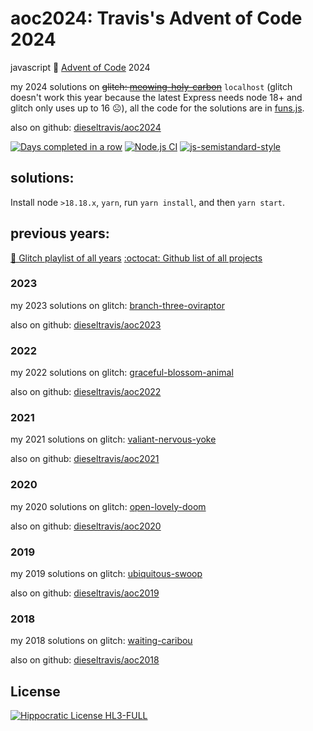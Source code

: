 # aoc2024: Travis's Advent of Code 2024

javascript 🎄 [Advent of Code](https://adventofcode.com/) 2024

my 2024 solutions on ~~glitch: [meowing-holy-carbon](https://meowing-holy-carbon.glitch.me/)~~ `localhost` (glitch doesn't work this year because the latest Express needs node 18+ and glitch only uses up to 16 ☹), all the code for the solutions are in [funs.js](https://github.com/dieseltravis/aoc2024/blob/main/public/funs.js).

also on github: [dieseltravis/aoc2024](https://github.com/dieseltravis/aoc2024)

[![Days completed in a row](https://img.shields.io/badge/⭐%20days%20in%20a%20row-5-blueviolet)](https://adventofcode.com/2024/) [![Node.js CI](https://github.com/dieseltravis/aoc2024/actions/workflows/node.js.yml/badge.svg)](https://github.com/dieseltravis/aoc2024/actions/workflows/node.js.yml) [![js-semistandard-style](https://img.shields.io/badge/code%20style-semistandard-brightgreen.svg?logo=javascript)](https://github.com/standard/semistandard)

## solutions:
Install node `>18.18.x`, `yarn`, run `yarn install`, and then `yarn start`.

<!-- 
1. [day one](https://meowing-holy-carbon.glitch.me/day/01)
2. [day two](https://meowing-holy-carbon.glitch.me/day/02)
3. [day three](https://meowing-holy-carbon.glitch.me/day/03)
4. [day four](https://meowing-holy-carbon.glitch.me/day/04)
5. [day five](https://meowing-holy-carbon.glitch.me/day/05)
6. [day six](https://meowing-holy-carbon.glitch.me/day/06)
7. [day seven](https://meowing-holy-carbon.glitch.me/day/07)
8. [day eight](https://meowing-holy-carbon.glitch.me/day/08)
9. [day nine](https://meowing-holy-carbon.glitch.me/day/09)
10. [day ten](https://meowing-holy-carbon.glitch.me/day/10)
11. [day eleven](https://meowing-holy-carbon.glitch.me/day/11)
12. [day twelve](https://meowing-holy-carbon.glitch.me/day/12)
13. [day thirteen](https://meowing-holy-carbon.glitch.me/day/13)
14. [day fourteen](https://meowing-holy-carbon.glitch.me/day/14)
15. [day fifteen](https://meowing-holy-carbon.glitch.me/day/15)
16. [day sixteen](https://meowing-holy-carbon.glitch.me/day/16)
17. [day seventeen](https://meowing-holy-carbon.glitch.me/day/17)
18. [day eighteen](https://meowing-holy-carbon.glitch.me/day/18)
19. [day nineteen](https://meowing-holy-carbon.glitch.me/day/19)
20. [day twenty](https://meowing-holy-carbon.glitch.me/day/20)
21. [day twentyone](https://meowing-holy-carbon.glitch.me/day/21)
22. [day twentytwo](https://meowing-holy-carbon.glitch.me/day/22)
23. [day twentythree](https://meowing-holy-carbon.glitch.me/day/23)
24. [day twentyfour](https://meowing-holy-carbon.glitch.me/day/24)
25. [day twentyfive](https://meowing-holy-carbon.glitch.me/day/25)
    -->

## previous years:

[🎏 Glitch playlist of all years](https://glitch.com/@travishardiman/advent-of-code)
[:octocat: Github list of all projects](https://github.com/stars/dieseltravis/lists/advent-of-code)

### 2023

my 2023 solutions on glitch: [branch-three-oviraptor](https://branch-three-oviraptor.glitch.me/)

also on github: [dieseltravis/aoc2023](https://github.com/dieseltravis/aoc2023)

### 2022

my 2022 solutions on glitch: [graceful-blossom-animal](https://graceful-blossom-animal.glitch.me/)

also on github: [dieseltravis/aoc2022](https://github.com/dieseltravis/aoc2022)

### 2021

my 2021 solutions on glitch: [valiant-nervous-yoke](https://valiant-nervous-yoke.glitch.me/)

also on github: [dieseltravis/aoc2021](https://github.com/dieseltravis/aoc2021)

### 2020

my 2020 solutions on glitch: [open-lovely-doom](https://open-lovely-doom.glitch.me/)

also on github: [dieseltravis/aoc2020](https://github.com/dieseltravis/aoc2020)

### 2019

my 2019 solutions on glitch: [ubiquitous-swoop](https://ubiquitous-swoop.glitch.me/)

also on github: [dieseltravis/aoc2019](https://github.com/dieseltravis/aoc2019)

### 2018

my 2018 solutions on glitch: [waiting-caribou](https://waiting-caribou.glitch.me/)

also on github: [dieseltravis/aoc2018](https://github.com/dieseltravis/aoc2018)

## License

[![Hippocratic License HL3-FULL](https://img.shields.io/static/v1?label=Hippocratic%20License&message=HL3-FULL&labelColor=5e2751&color=bc8c3d)](https://firstdonoharm.dev/version/3/0/full.html)

